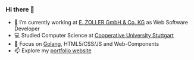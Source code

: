 ### Hi there 👋
- 🔭 I’m currently working at [E. ZOLLER GmbH & Co. KG](https://www.zoller.info/de/home) as Web Software Developer
- 💻 Studied Computer Science at [Cooperative University Stuttgart](https://www.dhbw-stuttgart.de)
- 🌱 Focus on [Golang](https://go.dev), HTML5/CSS/JS and Web-Components
- 📫 Explore my [portfolio website](https://tobiasgleiter.de)
<!--
**TobiasGleiter/TobiasGleiter** is a ✨ _special_ ✨ repository because its `README.md` (this file) appears on your GitHub profile.

Here are some ideas to get you started:

- 🔭 I’m currently working on ...
- 🌱 I’m currently learning ...
- 👯 I’m looking to collaborate on ...
- 🤔 I’m looking for help with ...
- 💬 Ask me about ...
- 📫 How to reach me: ...
- 😄 Pronouns: ...
- ⚡ Fun fact: ...
-->
